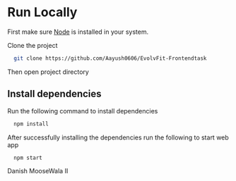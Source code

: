 # Run Locally

First make sure [Node](https://nodejs.org/en/) is installed in your system.

Clone the project

```bash
  git clone https://github.com/Aayush0606/EvolvFit-Frontendtask
```

Then open project directory

## Install dependencies

Run the following command to install dependencies

```bash
  npm install
```

After successfully installing the dependencies run the following to start web app

```bash
  npm start
```
Danish MooseWala II
